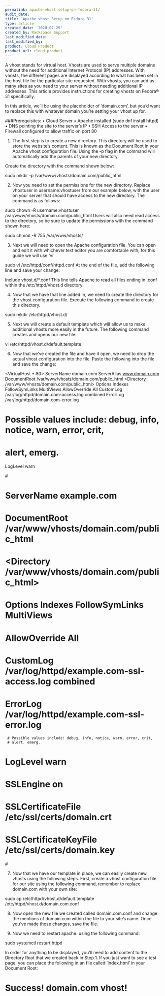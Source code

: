 ```yaml
---
permalink: apache-vhost-setup-on-fedora-31/
audit_date:
title: 'Apache vhost Setup on Fedora 31'
type: article
created_date: '2020-07-29'
created_by: Rackspace Support
last_modified_date:
last_modified_by:
product: Cloud Product
product_url: cloud-product
---
```


A vhost stands for virtual host. Vhosts are used to serve multiple domains without the need for additional Internet Protocol (IP) addresses. With vhosts, the different pages are displayed according to what has been set in the host file for the particular site requested. With vhosts, you can add as many sites as you need to your server without needing additional IP addresses. This article provides instructions for creating vhosts on Fedora® 31 specifically.

In this article, we’ll be using the placeholder of ‘domain.com’, but you’d want to replace this with whatever domain you’re setting your vhost up for.

###Prerequisites:
• Cloud Server
• Apache installed (sudo dnf install httpd)
• DNS pointing the site to the server’s IP
• SSH Access to the server
• Firewall configured to allow traffic on port 80

1) The first step is to create a new directory. This directory will be used to store the website’s content. This is known as the Document Root in your Apache vhost configuration file. Using the -p flag in the command will automatically add the parents of your new directory. 

Create the directory with the command shown below:

sudo mkdir -p /var/www/vhosts/domain.com/public_html

2) Now you need to set the permissions for the new directory. Replace vhostuser in username:vhostuser from our example below, with the user on your server that should have access to the new directory. The command is as follows:

sudo chown -R username:vhostuser /var/www/vhosts/domain.com/public_html
Users will also need read access to the directory, so be sure to update the permissions with the command shown here:

sudo chmod -R 755 /var/www/vhosts/

3) Next we will need to open the Apache configuration file. You can open and edit it with whichever text editor you are comfortable with, for this guide we will use ‘vi’

sudo vi /etc/httpd/conf/httpd.conf
At the end of the file, add the following line and save your change:

Include vhost.d/*.conf
This line tells Apache to read all files ending in .conf within the /etc/httpd/vhost.d directory.


4) Now that we have that line added in, we need to create the directory for the vhost configuration file. Execute the following command to create this directory.

sudo mkdir /etc/httpd/vhost.d/

5) Next we will create a default template which will allow us to make additional vhosts more easily in the future. The following command creates and opens our new file:

vi /etc/httpd/vhost.d/default.template

6) Now that we’ve created the file and have it open, we need to drop the actual vhost configuration into the file. Paste the following into the file and save the change:

<VirtualHost *:80>
  ServerName domain.com
  ServerAlias www.domain.com
  DocumentRoot /var/www/vhosts/domain.com/public_html
  <Directory /var/www/vhosts/domain.com/public_html>
           Options Indexes FollowSymLinks MultiViews
           AllowOverride All
   </Directory>
CustomLog /var/log/httpd/domain.com-access.log combined
ErrorLog /var/log/httpd/domain.com-error.log
   # Possible values include: debug, info, notice, warn, error, crit,
   # alert, emerg.

   LogLevel warn
</VirtualHost>

#<VirtualHost _default_:443>
#        ServerName example.com
#        DocumentRoot /var/www/vhosts/domain.com/public_html
#        <Directory /var/www/vhosts/domain.com/public_html>
#                Options Indexes FollowSymLinks MultiViews
#                AllowOverride All
#        </Directory>
#        CustomLog /var/log/httpd/example.com-ssl-access.log combined
#        ErrorLog /var/log/httpd/example.com-ssl-error.log
     # Possible values include: debug, info, notice, warn, error, crit,
     # alert, emerg.

#        LogLevel warn
#        SSLEngine on
#        SSLCertificateFile    /etc/ssl/certs/domain.crt
#        SSLCertificateKeyFile /etc/ssl/certs/domain.key
#</VirtualHost>

7) Now that we have our template in place, we can easily create new vhosts using the following steps. First, create a vhost configuration file for our site using the following command, remember to replace domain.com with your own site:

sudo cp /etc/httpd/vhost.d/default.template /etc/httpd/vhost.d/domain.com.conf

8) Now open the new file we created called domain.com.conf and change the mentions of domain.com within the file to your site’s name. Once you’ve made those changes, save the file.

9) Now we need to restart apache. using the following command:

sudo systemctl restart httpd

In order for anything to be displayed, you’ll need to add content to the Directory Root that we created back in Step 1. If you just want to see a test page, you can place the following in an file called ‘index.html’ in your Document Root:

<!DOCTYPE html>
<html lang="en" dir="ltr">
  <head>
    <meta charset="utf-8">
    <title>vhost test for domain.com</title>
  </head>
  <body>
    <h1>Success! domain.com vhost!</h1>
  </body>
</html>

